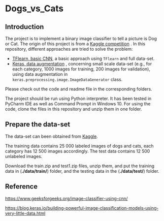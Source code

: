 # Dogs_vs_Cats

## Introduction
The project is to implement a binary image classifier to tell a picture is Dog or Cat. The origin of this project is from a [Kaggle competition](https://www.kaggle.com/c/dogs-vs-cats) .
In this repository, different approaches are tried to solve the problem:

  * [TFlearn, basic CNN](./1_tflearn/README.md), a basic approach using `TFlearn` and full data-set. 
  * [Keras, data augmentation](./2_keras/README.md) , concerning small scale data-set (e.g., for each category, 1000 images for training, 200 images for validation), using data augmentation in `keras.preprocessing.image.ImageDataGenerator` class.

Please check out the code and readme file in the corresponding folders.

The project should be run using Python interpreter. It has been tested in PyCharm IDE as well as Command Prompt in Windows 10. 
For using the code, clone the files in this repository and unzip them in one folder.  

## Prepare the data-set

The data-set can been obtained from [Kaggle](https://www.kaggle.com/c/dogs-vs-cats/data). 

The training data contains 25 000 labeled images of dogs and cats, each category has 12 500 images accordingly. The test data contains 12 500 unlabeled images.

Download the train.zip and test1.zip files, unzip them, and put the training data in (**./data/train/**) folder, and the testing data in the (**./data/test/**) folder.


## Reference
https://www.geeksforgeeks.org/image-classifier-using-cnn/

https://blog.keras.io/building-powerful-image-classification-models-using-very-little-data.html
